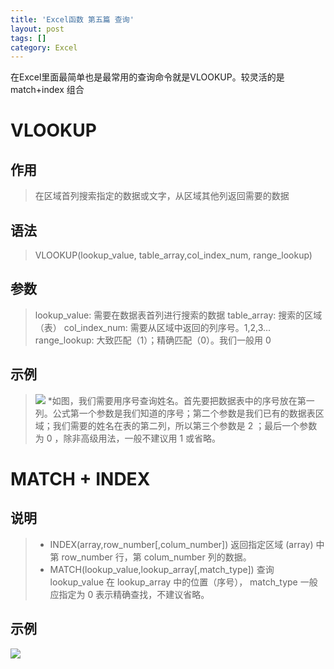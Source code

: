 ```yaml
---
title: 'Excel函数 第五篇 查询'
layout: post
tags: []
category: Excel
---
```

在Excel里面最简单也是最常用的查询命令就是VLOOKUP。较灵活的是 match+index 组合

# VLOOKUP

## 作用
> 在区域首列搜索指定的数据或文字，从区域其他列返回需要的数据

## 语法
> VLOOKUP(lookup_value, table_array,col_index_num, range_lookup)

## 参数
> lookup_value: 需要在数据表首列进行搜索的数据
> table_array: 搜索的区域（表）
> col_index_num: 需要从区域中返回的列序号。1,2,3...
> range_lookup: 大致匹配（1）；精确匹配（0）。我们一般用 0

## 示例

> ![](http://ww1.sinaimg.cn/mw690/006yaRPsgy1ft4t6gu03vj30m504hmxe.jpg)
> *如图，我们需要用序号查询姓名。首先要把数据表中的序号放在第一列。公式第一个参数是我们知道的序号；第二个参数是我们已有的数据表区域；我们需要的姓名在表的第二列，所以第三个参数是 2 ；最后一个参数为 0 ，除非高级用法，一般不建议用 1 或省略。

# MATCH + INDEX

## 说明
> - INDEX(array,row_number[,colum_number])
> 返回指定区域 (array) 中第 row_number 行，第 colum_number 列的数据。
> - MATCH(lookup_value,lookup_array[,match_type])
> 查询 lookup_value 在 lookup_array 中的位置（序号）， match_type 一般应指定为 0 表示精确查找，不建议省略。

## 示例

![](http://ww1.sinaimg.cn/mw690/006yaRPsgy1ft4trgbsclj30yi04m74l.jpg)